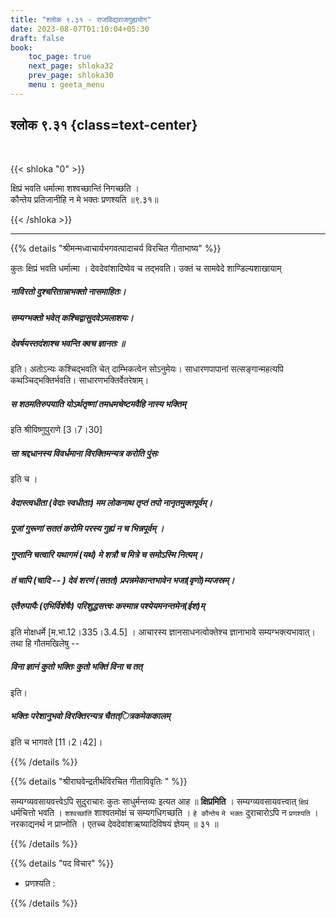 ```yaml
---
title: "श्लोक ९.३१ - राजविद्यराजगुह्ययोग"
date: 2023-08-07T01:10:04+05:30
draft: false
book:
    toc_page: true
    next_page: shloka32
    prev_page: shloka30
    menu : geeta_menu
---
```



## श्लोक ९.३१ {class=text-center}

<br/>

{{< shloka  "0"  >}}

क्षिप्रं भवति धर्मात्मा शश्वच्छान्तिं निगच्छति ।  
कौन्तेय प्रतिजानीहि न मे भक्तः प्रणश्यति ॥९.३१॥

{{< /shloka >}}

---


{{% details "श्रीमन्मध्वाचार्यभगवत्पादाचर्य विरचित  गीताभाष्य" %}}

कुतः क्षिप्रं भवति धर्मात्मा । देवदेवांशादिष्वेव च 
तद्भवति। उक्तं च सामवेदे शाण्डिल्यशाखायाम्    
##### नाविरतो दुश्चरितान्नाभक्तो नासमाहितः।  
##### सम्यग्भक्तो भवेत् कश्चिद्वासुदवेऽमलाशयः।  
##### देवर्षयस्तदंशाश्च भवन्ति क्वच ज्ञानतः ॥  
इति। अतोऽन्यः कश्चिद्भवति चेत् दाम्भिकत्वेन 
सोऽनुमेयः। साधारणपापानां सत्सङ्गान्महत्यपि 
कथञ्चिद्भक्तिर्भवति। साधारणभक्तिर्वेतरेषाम्।
##### स शठमतिरुपयाति योऽर्थतृष्णां तमधमचेष्टमवैहि नास्य भक्तिम् 
इति श्रीविष्णुपुराणे [3।7।30] 
##### सा श्रद्दधानस्य विवर्धमाना विरक्तिमन्यत्र करोति पुंसः 
इति च । 
##### वेदास्त्वधीता (वेदाः स्वधीताः) मम लोकनाथ तृप्तं तपो नानृतमुक्तपूर्वम्। 
##### पूजां गुरूणां सततं करोमि परस्य गुह्यं न च भिन्नपूर्वम् । 
##### गुप्तानि चत्वारि यथागमं (यथं) मे शत्रौ च मित्रे च समोऽस्मि नित्यम्। 
##### तं चापि (चादि -- ) देवं शरणं (सततं) प्रपन्नमेकान्तभावेन भजा(वृणो)म्यजस्रम्। 
##### एतैरुपायैः (एभिर्विशेषैः) परिशुद्धसत्त्वः कस्मान्न पश्येयमनन्तमेन(ईश)म् 
इति मोक्षधर्मे [म.भा.12।335।3.4.5] । 
आचारस्य ज्ञानसाधनत्वोक्तेश्च ज्ञानाभावे सम्यग्भक्त्यभावात्। 
तथा हि गौतमखिलेषु -- 
##### विना ज्ञानं कुतो भक्तिः कुतो भक्तिं विना च तत् 
इति।
##### भक्तिः परेशानुभवो विरक्तिरन्यत्र चैतत्ित्रकमेककालम् 
इति च भागवते [11।2।42]।

{{% /details %}}


{{% details "श्रीराघवेन्द्रतीर्थविरचित गीताविवृतिः " %}}

सम्यग्व्यवसायवत्त्वेऽपि सुदुराचारः कुतः साधुर्मन्तव्यः इत्यत आह ॥ 
**क्षिप्रमिति** । सम्यग्व्यवसायवत्त्वात् `क्षिप्रं` धर्मचित्तो भवति । 
`शश्वच्छांतिं` शाश्वतमोक्षं च सम्यगधिगच्छति । `हे कौन्तेय` `मे भक्तः` 
दुराचारोऽपि न `प्रणश्यति` । नरकाद्यनर्थ न प्राप्नोति । 
एतच्च देवदेवांशऋष्यादिविषयं ज्ञेयम्‌ ॥ ३१ ॥

{{% /details %}}



{{% details "पद विचार" %}}

- प्रणश्यति :

{{% /details %}}
